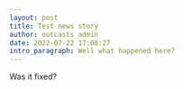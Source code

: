 ```yaml
---
layout: post
title: Test news story
author: outcasts_admin
date: 2022-07-22 17:08:27
intro_paragraph: Well what happened here?
---
```

Was it fixed?